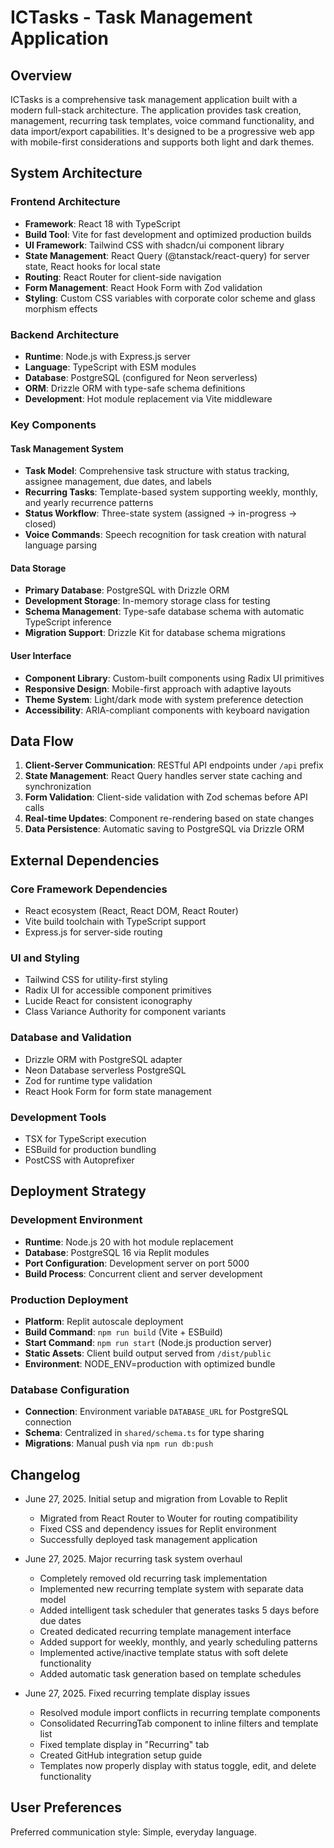 # ICTasks - Task Management Application

## Overview

ICTasks is a comprehensive task management application built with a modern full-stack architecture. The application provides task creation, management, recurring task templates, voice command functionality, and data import/export capabilities. It's designed to be a progressive web app with mobile-first considerations and supports both light and dark themes.

## System Architecture

### Frontend Architecture
- **Framework**: React 18 with TypeScript
- **Build Tool**: Vite for fast development and optimized production builds
- **UI Framework**: Tailwind CSS with shadcn/ui component library
- **State Management**: React Query (@tanstack/react-query) for server state, React hooks for local state
- **Routing**: React Router for client-side navigation
- **Form Management**: React Hook Form with Zod validation
- **Styling**: Custom CSS variables with corporate color scheme and glass morphism effects

### Backend Architecture
- **Runtime**: Node.js with Express.js server
- **Language**: TypeScript with ESM modules
- **Database**: PostgreSQL (configured for Neon serverless)
- **ORM**: Drizzle ORM with type-safe schema definitions
- **Development**: Hot module replacement via Vite middleware

### Key Components

#### Task Management System
- **Task Model**: Comprehensive task structure with status tracking, assignee management, due dates, and labels
- **Recurring Tasks**: Template-based system supporting weekly, monthly, and yearly recurrence patterns
- **Status Workflow**: Three-state system (assigned → in-progress → closed)
- **Voice Commands**: Speech recognition for task creation with natural language parsing

#### Data Storage
- **Primary Database**: PostgreSQL with Drizzle ORM
- **Development Storage**: In-memory storage class for testing
- **Schema Management**: Type-safe database schema with automatic TypeScript inference
- **Migration Support**: Drizzle Kit for database schema migrations

#### User Interface
- **Component Library**: Custom-built components using Radix UI primitives
- **Responsive Design**: Mobile-first approach with adaptive layouts
- **Theme System**: Light/dark mode with system preference detection
- **Accessibility**: ARIA-compliant components with keyboard navigation

## Data Flow

1. **Client-Server Communication**: RESTful API endpoints under `/api` prefix
2. **State Management**: React Query handles server state caching and synchronization
3. **Form Validation**: Client-side validation with Zod schemas before API calls
4. **Real-time Updates**: Component re-rendering based on state changes
5. **Data Persistence**: Automatic saving to PostgreSQL via Drizzle ORM

## External Dependencies

### Core Framework Dependencies
- React ecosystem (React, React DOM, React Router)
- Vite build toolchain with TypeScript support
- Express.js for server-side routing

### UI and Styling
- Tailwind CSS for utility-first styling
- Radix UI for accessible component primitives
- Lucide React for consistent iconography
- Class Variance Authority for component variants

### Database and Validation
- Drizzle ORM with PostgreSQL adapter
- Neon Database serverless PostgreSQL
- Zod for runtime type validation
- React Hook Form for form state management

### Development Tools
- TSX for TypeScript execution
- ESBuild for production bundling
- PostCSS with Autoprefixer

## Deployment Strategy

### Development Environment
- **Runtime**: Node.js 20 with hot module replacement
- **Database**: PostgreSQL 16 via Replit modules
- **Port Configuration**: Development server on port 5000
- **Build Process**: Concurrent client and server development

### Production Deployment
- **Platform**: Replit autoscale deployment
- **Build Command**: `npm run build` (Vite + ESBuild)
- **Start Command**: `npm run start` (Node.js production server)
- **Static Assets**: Client build output served from `/dist/public`
- **Environment**: NODE_ENV=production with optimized bundle

### Database Configuration
- **Connection**: Environment variable `DATABASE_URL` for PostgreSQL connection
- **Schema**: Centralized in `shared/schema.ts` for type sharing
- **Migrations**: Manual push via `npm run db:push`

## Changelog

- June 27, 2025. Initial setup and migration from Lovable to Replit
  - Migrated from React Router to Wouter for routing compatibility
  - Fixed CSS and dependency issues for Replit environment
  - Successfully deployed task management application

- June 27, 2025. Major recurring task system overhaul
  - Completely removed old recurring task implementation
  - Implemented new recurring template system with separate data model
  - Added intelligent task scheduler that generates tasks 5 days before due dates
  - Created dedicated recurring template management interface
  - Added support for weekly, monthly, and yearly scheduling patterns
  - Implemented active/inactive template status with soft delete functionality
  - Added automatic task generation based on template schedules

- June 27, 2025. Fixed recurring template display issues
  - Resolved module import conflicts in recurring template components
  - Consolidated RecurringTab component to inline filters and template list
  - Fixed template display in "Recurring" tab
  - Created GitHub integration setup guide
  - Templates now properly display with status toggle, edit, and delete functionality

## User Preferences

Preferred communication style: Simple, everyday language.